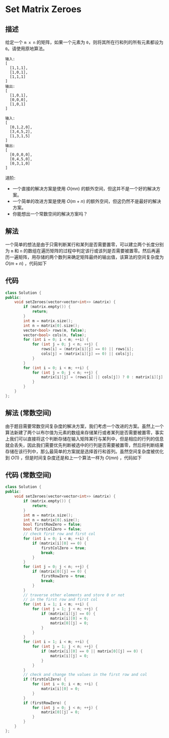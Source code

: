 # Set Matrix Zeroes

## 描述

给定一个 `m x n` 的矩阵，如果一个元素为 `0`，则将其所在行和列的所有元素都设为 `0`。请使用原地算法。

```
输入:
[
  [1,1,1],
  [1,0,1],
  [1,1,1]
]
输出:
[
  [1,0,1],
  [0,0,0],
  [1,0,1]
]
```
```
输入:
[
  [0,1,2,0],
  [3,4,5,2],
  [1,3,1,5]
]
输出:
[
  [0,0,0,0],
  [0,4,5,0],
  [0,3,1,0]
]
```

进阶:

- 一个直接的解决方案是使用 $O(mn)$ 的额外空间，但这并不是一个好的解决方案。
- 一个简单的改进方案是使用 $O(m+n)$ 的额外空间，但这仍然不是最好的解决方案。
- 你能想出一个常数空间的解决方案吗？

## 解法

一个简单的想法是由于只需判断某行和某列是否需要置零，可以建立两个长度分别为 `m` 和 `n` 的数组在遍历矩阵的过程中判定该行或该列是否需要被置零。然后再遍历一遍矩阵，用存储的两个数列来确定矩阵最终的输出值，该算法的空间复杂度为 $O(m+n)$ ，代码如下

## 代码

```cpp
class Solution {
public:
    void setZeroes(vector<vector<int>> &matrix) {
        if (matrix.empty()) {
            return;
        }
        int m = matrix.size();
        int n = matrix[0].size();
        vector<bool> rows(m, false);
        vector<bool> cols(n, false);
        for (int i = 0; i < m; ++i) {
            for (int j = 0; j < n; ++j) {
                rows[i] = (matrix[i][j] == 0) || rows[i];
                cols[j] = (matrix[i][j] == 0) || cols[j];
            }
        }
        for (int i = 0; i < m; ++i) {
            for (int j = 0; j < n; ++j) {
                matrix[i][j] = (rows[i] || cols[j]) ? 0 : matrix[i][j];
            }
        }
    }
};
```

## 解法 (常数空间)

由于题目需要常数空间复杂度的解决方案，我们考虑一个改进的方案。虽然上一个算法新建了两个以布尔值为元素的数组来存储某行或者某列是否需要被置零，事实上我们可以直接将这个判断存储在输入矩阵某行与某列中，但是相应的行列的信息就会丢失，因此我们需要优先判断被选中的行列是否需要被置零，然后将判断结果存储在该行列中，那么最简单的方案就是选择首行和首列。虽然空间复杂度被优化到 $O(1)$ ，但是时间复杂度还是和上一个算法一样为 $O(mn)$ ，代码如下

## 代码 (常数空间)

```cpp
class Solution {
public:
    void setZeroes(vector<vector<int>> &matrix) {
        if (matrix.empty()) {
            return;
        }
        int m = matrix.size();
        int n = matrix[0].size();
        bool firstRowZero = false;
        bool firstColZero = false;
        // check first row and first col
        for (int i = 0; i < m; ++i) {
            if (matrix[i][0] == 0) {
                firstColZero = true;
                break;
            }
        }
        for (int j = 0; j < n; ++j) {
            if (matrix[0][j] == 0) {
                firstRowZero = true;
                break;
            }
        }
        // traverse other elements and store 0 or not
        // in the first row and first col
        for (int i = 1; i < m; ++i) {
            for (int j = 1; j < n; ++j) {
                if (matrix[i][j] == 0) {
                    matrix[i][0] = 0;
                    matrix[0][j] = 0;
                }
            }
        }
        for (int i = 1; i < m; ++i) {
            for (int j = 1; j < n; ++j) {
                if (matrix[i][0] == 0 || matrix[0][j] == 0) {
                    matrix[i][j] = 0;
                }
            }
        }
        // check and change the values in the first row and col
        if (firstColZero) {
            for (int i = 0; i < m; ++i) {
                matrix[i][0] = 0;
            }
        }
        if (firstRowZero) {
            for (int j = 0; j < n; ++j) {
                matrix[0][j] = 0;
            }
        }
    }
};
```
